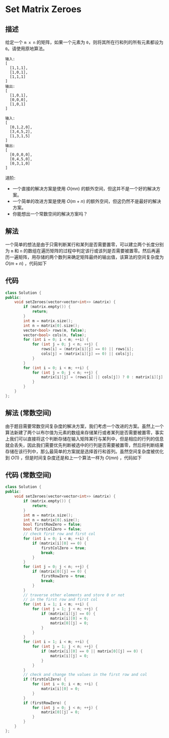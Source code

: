 # Set Matrix Zeroes

## 描述

给定一个 `m x n` 的矩阵，如果一个元素为 `0`，则将其所在行和列的所有元素都设为 `0`。请使用原地算法。

```
输入:
[
  [1,1,1],
  [1,0,1],
  [1,1,1]
]
输出:
[
  [1,0,1],
  [0,0,0],
  [1,0,1]
]
```
```
输入:
[
  [0,1,2,0],
  [3,4,5,2],
  [1,3,1,5]
]
输出:
[
  [0,0,0,0],
  [0,4,5,0],
  [0,3,1,0]
]
```

进阶:

- 一个直接的解决方案是使用 $O(mn)$ 的额外空间，但这并不是一个好的解决方案。
- 一个简单的改进方案是使用 $O(m+n)$ 的额外空间，但这仍然不是最好的解决方案。
- 你能想出一个常数空间的解决方案吗？

## 解法

一个简单的想法是由于只需判断某行和某列是否需要置零，可以建立两个长度分别为 `m` 和 `n` 的数组在遍历矩阵的过程中判定该行或该列是否需要被置零。然后再遍历一遍矩阵，用存储的两个数列来确定矩阵最终的输出值，该算法的空间复杂度为 $O(m+n)$ ，代码如下

## 代码

```cpp
class Solution {
public:
    void setZeroes(vector<vector<int>> &matrix) {
        if (matrix.empty()) {
            return;
        }
        int m = matrix.size();
        int n = matrix[0].size();
        vector<bool> rows(m, false);
        vector<bool> cols(n, false);
        for (int i = 0; i < m; ++i) {
            for (int j = 0; j < n; ++j) {
                rows[i] = (matrix[i][j] == 0) || rows[i];
                cols[j] = (matrix[i][j] == 0) || cols[j];
            }
        }
        for (int i = 0; i < m; ++i) {
            for (int j = 0; j < n; ++j) {
                matrix[i][j] = (rows[i] || cols[j]) ? 0 : matrix[i][j];
            }
        }
    }
};
```

## 解法 (常数空间)

由于题目需要常数空间复杂度的解决方案，我们考虑一个改进的方案。虽然上一个算法新建了两个以布尔值为元素的数组来存储某行或者某列是否需要被置零，事实上我们可以直接将这个判断存储在输入矩阵某行与某列中，但是相应的行列的信息就会丢失，因此我们需要优先判断被选中的行列是否需要被置零，然后将判断结果存储在该行列中，那么最简单的方案就是选择首行和首列。虽然空间复杂度被优化到 $O(1)$ ，但是时间复杂度还是和上一个算法一样为 $O(mn)$ ，代码如下

## 代码 (常数空间)

```cpp
class Solution {
public:
    void setZeroes(vector<vector<int>> &matrix) {
        if (matrix.empty()) {
            return;
        }
        int m = matrix.size();
        int n = matrix[0].size();
        bool firstRowZero = false;
        bool firstColZero = false;
        // check first row and first col
        for (int i = 0; i < m; ++i) {
            if (matrix[i][0] == 0) {
                firstColZero = true;
                break;
            }
        }
        for (int j = 0; j < n; ++j) {
            if (matrix[0][j] == 0) {
                firstRowZero = true;
                break;
            }
        }
        // traverse other elements and store 0 or not
        // in the first row and first col
        for (int i = 1; i < m; ++i) {
            for (int j = 1; j < n; ++j) {
                if (matrix[i][j] == 0) {
                    matrix[i][0] = 0;
                    matrix[0][j] = 0;
                }
            }
        }
        for (int i = 1; i < m; ++i) {
            for (int j = 1; j < n; ++j) {
                if (matrix[i][0] == 0 || matrix[0][j] == 0) {
                    matrix[i][j] = 0;
                }
            }
        }
        // check and change the values in the first row and col
        if (firstColZero) {
            for (int i = 0; i < m; ++i) {
                matrix[i][0] = 0;
            }
        }
        if (firstRowZero) {
            for (int j = 0; j < n; ++j) {
                matrix[0][j] = 0;
            }
        }
    }
};
```
